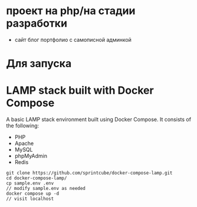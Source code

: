
# проект на php/на стадии разработки
- сайт блог портфолио с самописной админкой


# Для запуска

# LAMP stack built with Docker Compose

A basic LAMP stack environment built using Docker Compose. It consists of the following:

- PHP
- Apache
- MySQL
- phpMyAdmin
- Redis



```shell
git clone https://github.com/sprintcube/docker-compose-lamp.git
cd docker-compose-lamp/
cp sample.env .env
// modify sample.env as needed
docker compose up -d
// visit localhost
```

